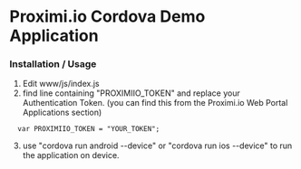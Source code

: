 # Proximi.io Cordova Demo Application #

### Installation / Usage ###

1. Edit www/js/index.js
2. find line containing "PROXIMIIO_TOKEN" and replace your Authentication Token. (you can find this from the Proximi.io Web Portal Applications section)

```
  var PROXIMIIO_TOKEN = "YOUR_TOKEN";
```

3. use "cordova run android --device" or "cordova run ios --device" to run the application on device.
